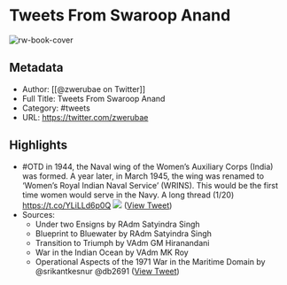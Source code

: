 # Tweets From Swaroop Anand

![rw-book-cover](https://pbs.twimg.com/profile_images/1627847939493367813/au5Vu5aM.jpg)

## Metadata
- Author: [[@zwerubae on Twitter]]
- Full Title: Tweets From Swaroop Anand
- Category: #tweets
- URL: https://twitter.com/zwerubae

## Highlights
- #OTD in 1944, the Naval wing of the Women’s Auxiliary Corps (India) was formed. A year later, in March 1945, the wing was renamed to ‘Women’s Royal Indian Naval Service’ (WRINS). This would be the first time women would serve in the Navy. A long thread (1/20) https://t.co/YLiLLd6p0Q
  ![](https://pbs.twimg.com/media/FovzO0raMAcO1VY.png) ([View Tweet](https://twitter.com/zwerubae/status/1624737139308265472))
- Sources:
  - Under two Ensigns by RAdm Satyindra Singh
  - Blueprint to Bluewater by RAdm Satyindra Singh
  - Transition to Triumph by VAdm GM Hiranandani
  - War in the Indian Ocean by VAdm MK Roy
  - Operational Aspects of the 1971 War in the Maritime Domain by @srikantkesnur @db2691 ([View Tweet](https://twitter.com/zwerubae/status/1639630589388107781))
